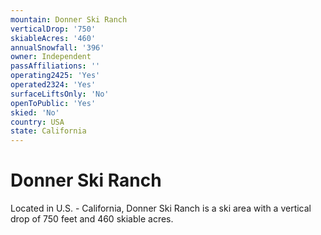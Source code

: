 ```yaml
---
mountain: Donner Ski Ranch
verticalDrop: '750'
skiableAcres: '460'
annualSnowfall: '396'
owner: Independent
passAffiliations: ''
operating2425: 'Yes'
operated2324: 'Yes'
surfaceLiftsOnly: 'No'
openToPublic: 'Yes'
skied: 'No'
country: USA
state: California
---
```


# Donner Ski Ranch

Located in U.S. - California, Donner Ski Ranch is a ski area with a vertical drop of 750 feet and 460 skiable acres.
